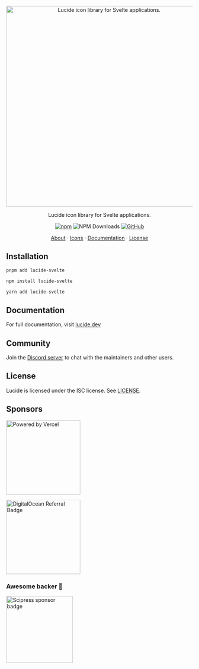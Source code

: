 <p align="center">
  <a href="https://github.com/lucide-icons/lucide">
    <img src="https://lucide.dev/package-logos/lucide-svelte.svg" alt="Lucide icon library for Svelte applications." width="540">
  </a>
</p>

<p align="center">
Lucide icon library for Svelte applications.
</p>

<div align="center">

  [![npm](https://img.shields.io/npm/v/lucide-svelte?color=blue)](https://www.npmjs.com/package/lucide-svelte)
  ![NPM Downloads](https://img.shields.io/npm/dw/lucide-svelte)
  [![GitHub](https://img.shields.io/github/license/lucide-icons/lucide)](https://lucide.dev/license)
</div>

<p align="center">
  <a href="https://lucide.dev/guide/">About</a>
  ·
  <a href="https://lucide.dev/icons/">Icons</a>
  ·
  <a href="https://lucide.dev/guide/packages/lucide-svelte">Documentation</a>
  ·
  <a href="https://lucide.dev/license">License</a>
</p>

## Installation

```sh
pnpm add lucide-svelte
```

```sh
npm install lucide-svelte
```

```sh
yarn add lucide-svelte
```

## Documentation

For full documentation, visit [lucide.dev](https://lucide.dev/guide/packages/lucide-svelte)

## Community

Join the [Discord server](https://discord.gg/EH6nSts) to chat with the maintainers and other users.

## License

Lucide is licensed under the ISC license. See [LICENSE](https://lucide.dev/license).

## Sponsors

<a href="https://vercel.com?utm_source=lucide&utm_campaign=oss">
  <img src="https://lucide.dev/vercel.svg" alt="Powered by Vercel" width="200" />
</a>

<a href="https://www.digitalocean.com/?refcode=b0877a2caebd&utm_campaign=Referral_Invite&utm_medium=Referral_Program&utm_source=badge"><img src="https://lucide.dev/digitalocean.svg" width="200" alt="DigitalOcean Referral Badge" /></a>

### Awesome backer 🍺

<a href="https://www.scipress.io?utm_source=lucide"><img src="https://lucide.dev/sponsors/scipress.svg" width="180" alt="Scipress sponsor badge" /></a>
